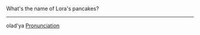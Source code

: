 What's the name of Lora's pancakes?

---

olad'ya
[Pronunciation](https://www.howtopronounce.com/oladi)
